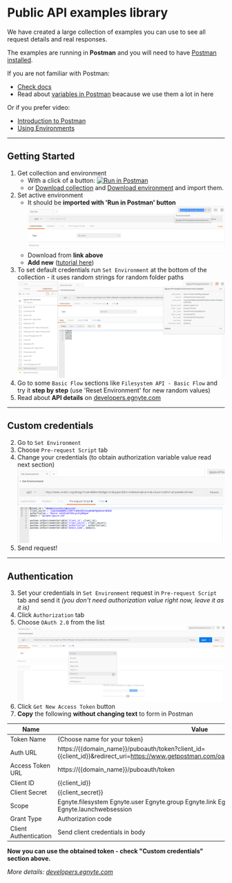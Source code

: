 # Public API examples library

We have created a large collection of examples you can use to see all request details and real responses.

The examples are running in **Postman** and you will need to have [Postman installed](https://www.getpostman.com).

If you are not familiar with Postman:
* [Check docs](https://www.getpostman.com/docs)
* Read about [variables in Postman](https://www.getpostman.com/docs/postman/environments_and_globals/variables) beacause we use them a lot in here

Or if you prefer video:

* [Introduction to Postman](https://www.youtube.com/watch?v=ptvV_Fc3hd8&list=PLM-7VG-sgbtCJYpjQfmLCcJZ6Yd74oytQ)
* [Using Environments](https://www.youtube.com/watch?v=wArvaHYdw2I&list=PLM-7VG-sgbtCJYpjQfmLCcJZ6Yd74oytQ)

----
## Getting Started
1. Get collection and environment
	* With a click of a button: [![Run in Postman](https://run.pstmn.io/button.svg)](https://app.getpostman.com/run-collection/b860a9fb1916db9a7054#?env%5BEgnyte%20API%20Examples%20Environment%5D=W3siZW5hYmxlZCI6dHJ1ZSwia2V5IjoiYXV0aG9yaXphdGlvbiIsInZhbHVlIjoiQmVhcmVyIHdjYjJodm13ZmQ5NnJnY2NoanBoa3BuNiIsInR5cGUiOiJ0ZXh0In0seyJlbmFibGVkIjp0cnVlLCJrZXkiOiJjbGllbnRfaWQiLCJ2YWx1ZSI6Im04bWVid3p0eHZ2NDJucjV3a3p1dnk0dyIsInR5cGUiOiJ0ZXh0In0seyJlbmFibGVkIjp0cnVlLCJrZXkiOiJjbGllbnRfc2VjcmV0IiwidmFsdWUiOiIzc3FrNTY5cEhXOE1DNWpWVzRmNHRCVTY1RU10WDRud000bURZTWdYSHhWZXJNQ1JYUSIsInR5cGUiOiJ0ZXh0In0seyJlbmFibGVkIjp0cnVlLCJrZXkiOiJkb21haW5fbmFtZSIsInZhbHVlIjoiYXBpZGVtby5lZ255dGUuY29tIiwidHlwZSI6InRleHQifV0=)
	* or [Download collection](https://egnyte.egnyte.com/dl/JR2P8Ly1jj) and [Download environment](https://egnyte.egnyte.com/dl/PWTOhbLIVz) and import them.
1. Set active environment
	* It should be **imported with 'Run in Postman' button** ![Screenshot](./assets/active-environment.png)
	* Download from **link above**
	* **Add new** ([tutorial here](https://www.getpostman.com/docs/postman/environments_and_globals/manage_environments))
1. To set default credentials run `Set Environment` at the bottom of the collection - it uses random strings for random folder paths ![Screenshot](./assets/set-environment.png)
1. Go to some `Basic Flow` sections like `Filesystem API - Basic Flow` and try it **step by step** (use 'Reset Environment' for new random values)
1. Read about **API details** on [developers.egnyte.com](https://developers.egnyte.com/docs/read/Home)

----
## Custom credentials
2. Go to `Set Environment`
2. Choose `Pre-request Script` tab
2. Change your credentials (to obtain authorization variable value read next section) ![Screenshot](./assets/custom-credentials.png)
2. Send request!

----
## Authentication

3. Set your credentials in `Set Environment` request in `Pre-request Script` tab and send it *(you don't need authorization value right now, leave it as it is)*
3. Click `Authorization` tab
3. Choose `OAuth 2.0` from the list ![Screenshot](./assets/authorization-oauth2.png)
3. Click `Get New Access Token` button
3. **Copy** the following **without changing text** to form in Postman

Name | Value
--- | ---
Token Name | {Choose name for your token}
Auth URL | https://{{domain_name}}/puboauth/token?client_id={{client_id}}&amp;redirect_uri=https://www.getpostman.com/oauth2/callback&amp;response_type=code
Access Token URL | https://{{domain_name}}/puboauth/token
Client ID | {{client_id}}
Client Secret | {{client_secret}}
Scope | Egnyte.filesystem Egnyte.user Egnyte.group Egnyte.link Egnyte.permission Egnyte.bookmark Egnyte.launchwebsession
Grant Type | Authorization code
Client Authentication | Send client credentials in body

**Now you can use the obtained token - check "Custom credentials" section above.**

*More details: [developers.egnyte.com](https://developers.egnyte.com/docs/read/Home)*
